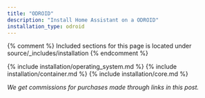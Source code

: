 ```yaml
---
title: "ODROID"
description: "Install Home Assistant on a ODROID"
installation_type: odroid
---
```

{% comment %}
Included sections for this page is located under source/_includes/installation
{% endcomment %}

{% include installation/operating_system.md %}
{% include installation/container.md %}
{% include installation/core.md %}

_We get commissions for purchases made through links in this post._
